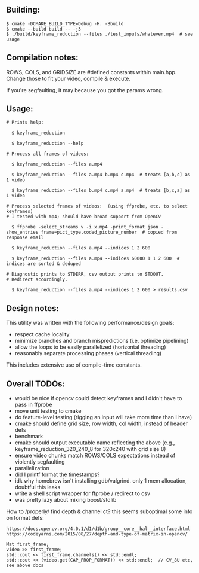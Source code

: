 Building:
--------

    $ cmake -DCMAKE_BUILD_TYPE=Debug -H. -Bbuild
    $ cmake --build build -- -j3
    $ ./build/keyframe_reduction --files ./test_inputs/whatever.mp4  # see usage

Compilation notes:
------------------

  ROWS, COLS, and GRIDSIZE are #defined constants within main.hpp.
  Change those to fit your video, compile & execute.

  If you're segfaulting, it may because you got the params wrong.


Usage:
------

    # Prints help:

      $ keyframe_reduction

      $ keyframe_reduction --help

    # Process all frames of videos:

      $ keyframe_reduction --files a.mp4

      $ keyframe_reduction --files a.mp4 b.mp4 c.mp4  # treats [a,b,c] as 1 video

      $ keyframe_reduction --files b.mp4 c.mp4 a.mp4  # treats [b,c,a] as 1 video

    # Process selected frames of videos:  (using ffprobe, etc. to select keyframes)
    # I tested with mp4; should have broad support from OpenCV

      $ ffprobe -select_streams v -i x.mp4 -print_format json -show_entries frame=pict_type,coded_picture_number  # copied from response email

      $ keyframe_reduction --files a.mp4 --indices 1 2 600

      $ keyframe_reduction --files a.mp4 --indices 60000 1 1 2 600  # indices are sorted & deduped

    # Diagnostic prints to STDERR, csv output prints to STDOUT.
    # Redirect accordingly.

      $ keyframe_reduction --files a.mp4 --indices 1 2 600 > results.csv


Design notes:
-------------

This utility was written with the following performance/design goals:

  - respect cache locality
  - minimize branches and branch mispredictions (i.e. optimize pipelining)
  - allow the loops to be easily parallelized (horizontal threading)
  - reasonably separate processing phases (vertical threading)

This includes extensive use of compile-time constants.

Overall TODOs:
--------------
  - would be nice if opencv could detect keyframes and I didn't have to pass in ffprobe
  - move unit testing to cmake
  - do feature-level testing (rigging an input will take more time than I have)
  - cmake should define grid size, row width, col width, instead of header defs
  - benchmark
  - cmake should output executable name reflecting the above (e.g., keyframe\_reduction\_320\_240\_8 for 320x240 with grid size 8)
  - ensure video chunks match ROWS/COLS expectations instead of violently segfaulting
  - parallelization
  - did I printf format the timestamps?
  - idk why homebrew isn't installing gdb/valgrind.  only 1 mem allocation, doubtful this leaks
  - write a shell script wrapper for ffprobe / redirect to csv
  - was pretty lazy about mixing boost/stdlib

How to /properly/ find depth & channel ct?  this seems suboptimal
some info on format defs:

    https://docs.opencv.org/4.0.1/d1/d1b/group__core__hal__interface.html
    https://codeyarns.com/2015/08/27/depth-and-type-of-matrix-in-opencv/

    Mat first_frame;
    video >> first_frame;
    std::cout << first_frame.channels() << std::endl;
    std::cout << (video.get(CAP_PROP_FORMAT)) << std::endl;  // CV_8U etc, see above docs
